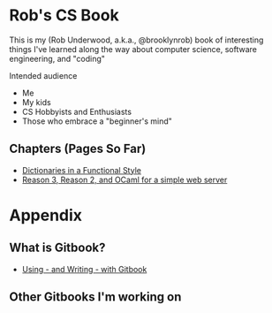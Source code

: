 # Rob's CS Book

This is my (Rob Underwood, a.k.a., @brooklynrob) book of interesting things I've learned along the way about computer science, software engineering, and "coding"

Intended audience
* Me
* My kids
* CS Hobbyists and Enthusiasts
* Those who embrace a "beginner's mind"

## Chapters (Pages So Far)

* [Dictionaries in a Functional Style](dictionaires_in_a_functional_style.md)
* [Reason 3, Reason 2, and OCaml for a simple web server](reason_ocaml_webserver.md)


# Appendix
## What is Gitbook?
* [Using - and Writing - with Gitbook](using-gitbook.md)

## Other Gitbooks I'm working on
